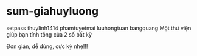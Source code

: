 # sum-giahuyluong
setpass
thuylinh1414
phamtuyetmai
luuhongtuan
bangquang
Một thư viện giúp bạn tính tổng của 2 số bất kỳ

Đơn giản, dễ dùng, cực kỳ nhẹ!!!
